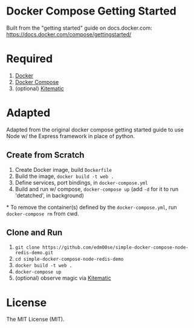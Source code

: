 # Docker Compose Getting Started
Built from the "getting started" guide on docs.docker.com:
https://docs.docker.com/compose/gettingstarted/

# Required
1. [Docker](https://www.docker.com/products/docker)
2. [Docker Compose](https://docs.docker.com/compose/install/)
3. (optional) [Kitematic](https://kitematic.com/)

# Adapted
Adapted from the original docker compose getting started guide to use Node w/ the Express framework in place of python.

## Create from Scratch

1. Create Docker image, build `Dockerfile`
2. Build the image, `docker build -t web .`
3. Define services, port bindings, in `docker-compose.yml`
4. Build and run w/ compose, `docker-compose up` (add `-d` for it to run 'detatched', in background)

\* To remove the container(s) defined by the `docker-compose.yml`, run `docker-compose rm` from cwd.

## Clone and Run

1. `git clone https://github.com/edm00se/simple-docker-compose-node-redis-demo.git`
2. `cd simple-docker-compose-node-redis-demo`
3. `docker build -t web .`
4. `docker-compose up`
5. (optional) observe magic via [Kitematic](https://kitematic.com/)

# License
The MIT License (MIT).
